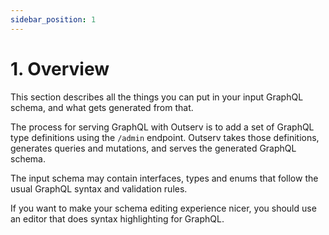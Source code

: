 ```yaml
---
sidebar_position: 1
---
```


# 1. Overview

This section describes all the things you can put in your input GraphQL schema,
and what gets generated from that.

The process for serving GraphQL with Outserv is to add a set of GraphQL type
definitions using the `/admin` endpoint. Outserv takes those definitions,
generates queries and mutations, and serves the generated GraphQL schema.

The input schema may contain interfaces, types and enums that follow the usual
GraphQL syntax and validation rules.

If you want to make your schema editing experience nicer, you should use an
editor that does syntax highlighting for GraphQL.
